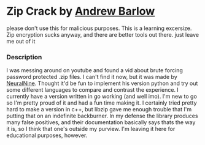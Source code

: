 # Zip Crack by [Andrew Barlow](https://github.com/dandrewbarlow)

please don't use this for malicious purposes. This is a learning excersize. Zip encryption sucks anyway, and there are better tools out there. just leave me out of it

### Description
I was messing around on youtube and found a vid about brute forcing password protected .zip files. I can't find it now, but it was made by [NeuralNine](https://www.youtube.com/channel/UC8wZnXYK_CGKlBcZp-GxYPA). Thought it'd be fun to implement his version python and try out some different languages to compare and contrast the experience. I currently have a version written in go working (and well imo). I'm new to go so I'm pretty proud of it and had a fun time making it. I certainly tried pretty hard to make a version in c++, but libzip gave me enough trouble that I'm putting that on an indefinite backburner. In my defense the library produces many false positives, and their documentation basically says thats the way it is, so I think that one's outside my purview. I'm leaving it here for educational purposes, however.